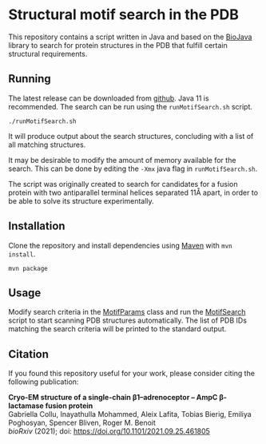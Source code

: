 # Structural motif search in the PDB

This repository contains a script written in Java and based on the
[BioJava](https://github.com/biojava/biojava) library to search for protein
structures in the PDB that fulfill certain structural requirements.

## Running

The latest release can be downloaded from
[github](https://github.com/lafita/motif-search/releases). Java 11 is
recommended. The search can be run using the `runMotifSearch.sh` script.

```
./runMotifSearch.sh
```

It will produce output about the search structures, concluding with a list of
all matching structures.

It may be desirable to modify the amount of memory available for the search.
This can be done by editing the `-Xmx` java flag in `runMotifSearch.sh`.

The script was originally created to search for candidates for a fusion protein
with two antiparallel terminal helices separated 11Å apart, in order to be able
to solve its structure experimentally.

## Installation

Clone the repository and install dependencies using
[Maven](https://maven.apache.org) with `mvn install`.

```
mvn package
```

## Usage

Modify search criteria in the
[MotifParams](https://github.com/lafita/motif-search/blob/master/src/main/java/main/MotifParams.java)
class and run the
[MotifSearch](https://github.com/lafita/motif-search/blob/master/src/main/java/main/MotifSearch.java)
script to start scanning PDB structures automatically. The list of PDB IDs
matching the search criteria will be printed to the standard output.

## Citation

If you found this repository useful for your work, please consider citing the
following publication:

**Cryo-EM structure of a single-chain β1–adrenoceptor – AmpC β-lactamase fusion
protein** \
Gabriella Collu, Inayathulla Mohammed, Aleix Lafita, Tobias Bierig, Emiliya
Poghosyan, Spencer Bliven, Roger M. Benoit \
*bioRxiv* (2021); doi: https://doi.org/10.1101/2021.09.25.461805
